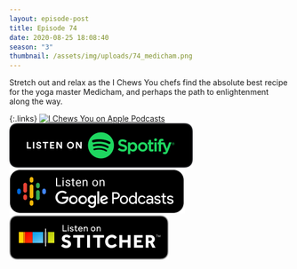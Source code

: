 ```yaml
---
layout: episode-post
title: Episode 74
date: 2020-08-25 18:08:40
season: "3"
thumbnail: /assets/img/uploads/74_medicham.png
---
```

Stretch out and relax as the I Chews You chefs find the absolute best recipe for the yoga master Medicham, and perhaps the path to enlightenment along the way.

{:.links}  [![I Chews You on Apple Podcasts](https://linkmaker.itunes.apple.com/en-us/badge-lrg.svg?releaseDate=2019-04-16T00:00:00Z&kind=podcast&bubble=podcasts)](https://podcasts.apple.com/us/podcast/74-medicham/id1455409177?i=1000489100551)  [![I Chews You on Spotify](/assets/img/uploads/spotify-badge-button.svg)](https://open.spotify.com/episode/71QtegL9XDdIj0i5Z3nC4I)  [![I Chews You on Google Podcasts](/assets/img/uploads/google-podcasts-badge-button.svg)](https://podcasts.google.com/feed/aHR0cHM6Ly9pY2hld3N5b3UubGlic3luLmNvbS9yc3M/episode/MDg2MTRiYjktYzA5Mi00MjI2LWI0MmUtNDk4ZmI0YWE1ZTJh?sa=X&ved=2ahUKEwib5vWjsOzrAhVNUs0KHQsmCNQQkfYCegQIARAF)  [![I Chews You on Stitcher](/assets/img/uploads/stitcher-badge-button.svg)](https://www.stitcher.com/s?eid=77203579)